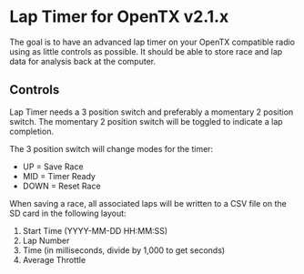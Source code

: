 Lap Timer for OpenTX v2.1.x
===========================

The goal is to have an advanced lap timer on your OpenTX compatible radio
using as little controls as possible. It should be able to store race and
lap data for analysis back at the computer.

Controls
--------

Lap Timer needs a 3 position switch and preferably a momentary 2 position
switch. The momentary 2 position switch will be toggled to indicate a lap
completion.

The 3 position switch will change modes for the timer:
  *   UP = Save Race
  *  MID = Timer Ready
  * DOWN = Reset Race

When saving a race, all associated laps will be written to a CSV file on
the SD card in the following layout:

  1. Start Time (YYYY-MM-DD HH:MM:SS)
  2. Lap Number
  3. Time (in milliseconds, divide by 1,000 to get seconds)
  4. Average Throttle
